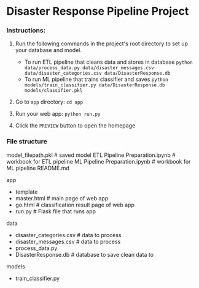 # Disaster Response Pipeline Project

### Instructions:
1. Run the following commands in the project's root directory to set up your database and model.

    - To run ETL pipeline that cleans data and stores in database
        `python data/process_data.py data/disaster_messages.csv data/disaster_categories.csv data/DisasterResponse.db`
    - To run ML pipeline that trains classifier and saves
        `python models/train_classifier.py data/DisasterResponse.db models/classifier.pkl`

2. Go to `app` directory: `cd app`

3. Run your web app: `python run.py`

4. Click the `PREVIEW` button to open the homepage


### File structure

model_filepath.pkl # saved model 
ETL Pipeline Preparation.ipynb  # workbook for ETL pipeline
ML Pipeline Preparation.ipynb   # workbook for ML pipeline
README.md

app
- template
- master.html  # main page of web app
- go.html  # classification result page of web app
- run.py  # Flask file that runs app

data
- disaster_categories.csv  # data to process 
- disaster_messages.csv  # data to process
- process_data.py
- DisasterResponse.db # database to save clean data to

models
- train_classifier.py
